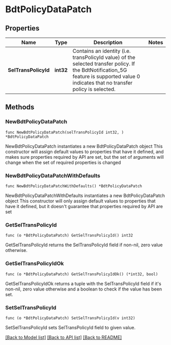 # BdtPolicyDataPatch

## Properties

Name | Type | Description | Notes
------------ | ------------- | ------------- | -------------
**SelTransPolicyId** | **int32** | Contains an identity (i.e. transPolicyId value) of the selected transfer policy. If the BdtNotification_5G feature is supported value 0 indicates that no transfer policy is selected. | 

## Methods

### NewBdtPolicyDataPatch

`func NewBdtPolicyDataPatch(selTransPolicyId int32, ) *BdtPolicyDataPatch`

NewBdtPolicyDataPatch instantiates a new BdtPolicyDataPatch object
This constructor will assign default values to properties that have it defined,
and makes sure properties required by API are set, but the set of arguments
will change when the set of required properties is changed

### NewBdtPolicyDataPatchWithDefaults

`func NewBdtPolicyDataPatchWithDefaults() *BdtPolicyDataPatch`

NewBdtPolicyDataPatchWithDefaults instantiates a new BdtPolicyDataPatch object
This constructor will only assign default values to properties that have it defined,
but it doesn't guarantee that properties required by API are set

### GetSelTransPolicyId

`func (o *BdtPolicyDataPatch) GetSelTransPolicyId() int32`

GetSelTransPolicyId returns the SelTransPolicyId field if non-nil, zero value otherwise.

### GetSelTransPolicyIdOk

`func (o *BdtPolicyDataPatch) GetSelTransPolicyIdOk() (*int32, bool)`

GetSelTransPolicyIdOk returns a tuple with the SelTransPolicyId field if it's non-nil, zero value otherwise
and a boolean to check if the value has been set.

### SetSelTransPolicyId

`func (o *BdtPolicyDataPatch) SetSelTransPolicyId(v int32)`

SetSelTransPolicyId sets SelTransPolicyId field to given value.



[[Back to Model list]](../README.md#documentation-for-models) [[Back to API list]](../README.md#documentation-for-api-endpoints) [[Back to README]](../README.md)


